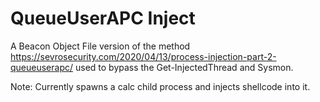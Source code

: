 # QueueUserAPC Inject

A Beacon Object File version of the method https://sevrosecurity.com/2020/04/13/process-injection-part-2-queueuserapc/ used to bypass the Get-InjectedThread and Sysmon.

Note: Currently spawns a calc child process and injects shellcode into it.
